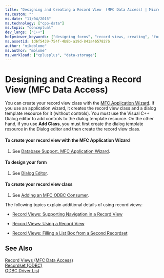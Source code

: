 ```yaml
---
title: "Designing and Creating a Record View  (MFC Data Access) | Microsoft Docs"
ms.custom: ""
ms.date: "11/04/2016"
ms.technology: ["cpp-data"]
ms.topic: "conceptual"
dev_langs: ["C++"]
helpviewer_keywords: ["designing forms", "record views, creating", "forms [C++], designing", "record views, designing", "application wizards [C++], creating record view classes", "designing record views"]
ms.assetid: 1d6f5439-754f-4b8b-a19d-841a4657827b
author: "mikeblome"
ms.author: "mblome"
ms.workload: ["cplusplus", "data-storage"]
---
```

# Designing and Creating a Record View  (MFC Data Access)
You can create your record view class with the [MFC Application Wizard](../mfc/reference/database-support-mfc-application-wizard.md). If you use an application wizard, it creates the record view class and a dialog template resource for it (without controls). You must use the Visual C++ Dialog editor to add controls to the dialog template resource. On the other hand, if you use **Add Class**, you must first create the dialog template resource in the Dialog editor and then create the record view class.  
  
  
#### To create your record view with the MFC Application Wizard  
  
1.  See [Database Support, MFC Application Wizard](../mfc/reference/database-support-mfc-application-wizard.md).  
  
#### To design your form  
  
1.  See [Dialog Editor](../windows/dialog-editor.md).  
  
#### To create your record view class  
  
1.  See [Adding an MFC ODBC Consumer](../mfc/reference/adding-an-mfc-odbc-consumer.md).  
  
 The following topics explain additional details of using record views:  
  
-   [Record Views: Supporting Navigation in a Record View](../data/supporting-navigation-in-a-record-view-mfc-data-access.md)  
  
-   [Record Views: Using a Record View](../data/using-a-record-view-mfc-data-access.md)  
  
-   [Record Views: Filling a List Box from a Second Recordset](../data/filling-a-list-box-from-a-second-recordset-mfc-data-access.md)  
  
## See Also  
 [Record Views  (MFC Data Access)](../data/record-views-mfc-data-access.md)   
 [Recordset (ODBC)](../data/odbc/recordset-odbc.md)   
 [ODBC Driver List](../data/odbc/odbc-driver-list.md)